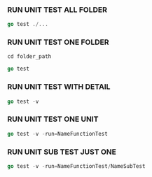 ### RUN UNIT TEST ALL FOLDER
```go
go test ./...
```

### RUN UNIT TEST ONE FOLDER
```
cd folder_path
```
```go
go test
```

### RUN UNIT TEST WITH DETAIL
```go
go test -v
```

### RUN UNIT TEST ONE UNIT
```go
go test -v -run=NameFunctionTest
```

### RUN UNIT SUB TEST JUST ONE
```go
go test -v -run=NameFunctionTest/NameSubTest
```